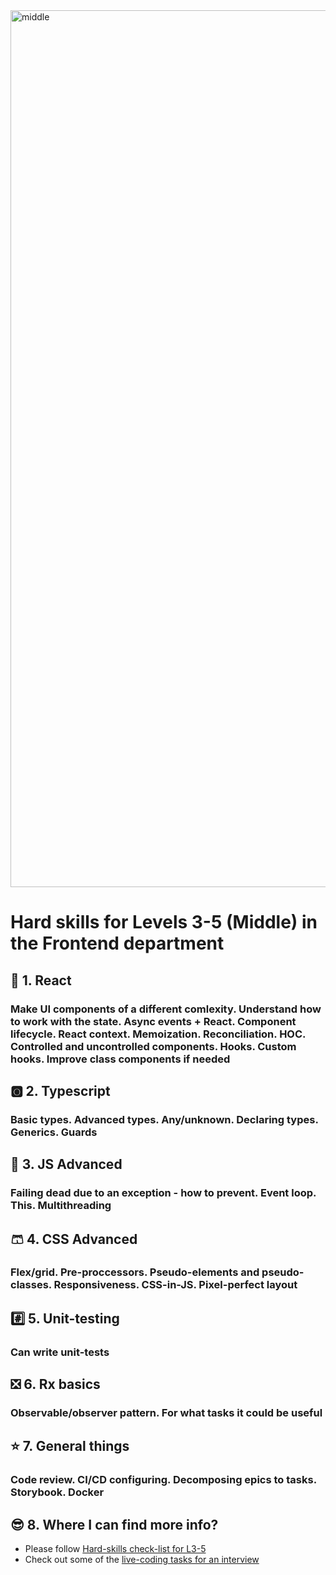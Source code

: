 <img width="1403" alt="middle" src="https://user-images.githubusercontent.com/47868427/120443736-9dcb0600-c38f-11eb-8f7d-efc11c91f255.png">

# Hard skills for Levels 3-5 (Middle) in the Frontend department

## 🚀 1. React
### Make UI components of a different comlexity. Understand how to work with the state. Async events + React. Component lifecycle. React context. Memoization. Reconciliation. HOC. Controlled and uncontrolled components. Hooks. Custom hooks. Improve class components if needed

## 🅾️ 2. Typescript
### Basic types. Advanced types. Any/unknown. Declaring types. Generics. Guards

## 🤖 3. JS Advanced
### Failing dead due to an exception - how to prevent. Event loop. This. Multithreading

## 🩳 4. CSS Advanced
### Flex/grid. Pre-proccessors. Pseudo-elements and pseudo-classes. Responsiveness. CSS-in-JS. Pixel-perfect layout

## #️⃣ 5. Unit-testing
### Can write unit-tests

## ❎ 6. Rx basics
### Observable/observer pattern. For what tasks it could be useful

## ⭐ 7. General things
### Code review. CI/CD configuring. Decomposing epics to tasks. Storybook. Docker

## 😎 8. Where I can find more info?
- Please follow [Hard-skills check-list for L3-5](https://docs.google.com/spreadsheets/d/1PKy3hWqiKJ66MxrWhCk9xprJgO_-g2xnjnB0SvUuosY/edit#gid=1344694399)
- Check out some of the [live-coding tasks for an interview](https://confluence.in.devexperts.com/x/EYMfDg)
